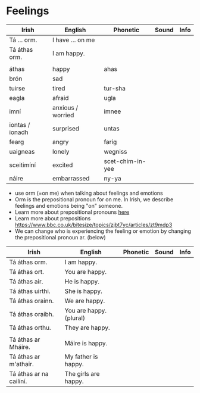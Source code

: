 # Feelings

| Irish           | English           | Phonetic         | Sound | Info |
| --------------- | ----------------- | ---------------- | ----- | ---- |
| Tá … orm.       | I have … on me    |                  |       |      |
| Tá áthas orm.   | I am happy.       |                  |       |      |
|                 |                   |                  |       |      |
| áthas           | happy             | ahas             |       |      |
| brón            | sad               |                  |       |      |
| tuirse          | tired             | tur-sha          |       |      |
| eagla           | afraid            | ugla             |       |      |
| imní            | anxious / worried | imnee            |       |      |
| iontas / ionadh | surprised         | untas            |       |      |
| fearg           | angry             | farig            |       |      |
| uaigneas        | lonely            | wegniss          |       |      |
| sceitimíní      | excited           | scet-chim-in-yee |       |      |
| náire           | embarrassed       | ny-ya            |       |      |

* use orm (=on me) when talking about feelings and emotions
* Orm is the prepositional pronoun for on me. In Irish, we describe feelings and emotions being "on" someone.
* Learn more about prepositional pronouns [here](../../core/Personal%20and%20prepositional%20pronouns.md)
* Learn more about prepositions https://www.bbc.co.uk/bitesize/topics/zjbt7yc/articles/zt9mdp3
* We can change who is experiencing the feeling or emotion by changing the prepositional pronoun ar. (below)

| Irish                   | English                 | Phonetic | Sound | Info |
| ----------------------- | ----------------------- | -------- | ----- | ---- |
| Tá áthas orm.           | I am happy.             |          |       |      |
| Tá áthas ort.           | You are happy.          |          |       |      |
| Tá áthas air.           | He is happy.            |          |       |      |
| Tá áthas uirthi.        | She is happy.           |          |       |      |
| Tá áthas orainn.        | We are happy.           |          |       |      |
| Tá áthas oraibh.        | You are happy. (plural) |          |       |      |
| Tá áthas orthu.         | They are happy.         |          |       |      |
|                         |                         |          |       |      |
| Tá áthas ar Mháire.     | Máire is happy.         |          |       |      |
| Tá áthas ar m'athair.   | My father is happy.     |          |       |      |
| Tá áthas ar na cailíní. | The girls are happy.    |          |       |      |

